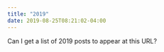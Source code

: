 ```yaml
---
title: "2019"
date: 2019-08-25T08:21:02-04:00
---
```


Can I get a list of 2019 posts to appear at this URL?

